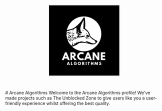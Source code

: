 <h1 align="center">
  <a href="https://github.com/ArcaneAlgorithms">
    <img src="https://raw.githubusercontent.com/ArcaneAlgorithms/.github/refs/heads/main/profile/Arcane.png" alt="Logo" width="225" height="225">
  </a>
</h1>
<h1 align="center">
</h1>
# Arcane Algorithms
Welcome to the Arcane Algorithms profile!
We've made projects such as The Unblocked Zone to give users like you a user-friendly experience whilst offering the best quality.
